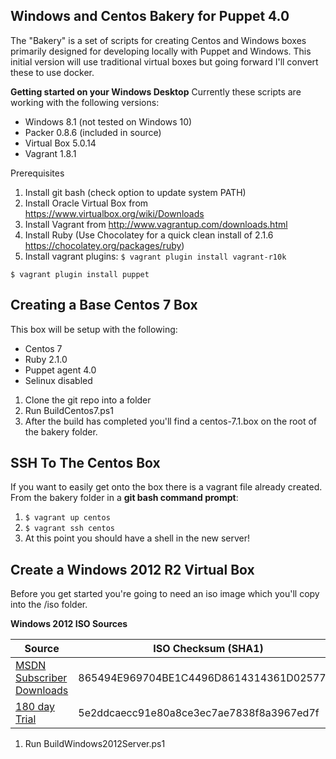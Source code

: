 
Windows and Centos Bakery for Puppet 4.0
----------------------------------------

The "Bakery" is a set of scripts for creating Centos and Windows boxes primarily designed for developing locally with Puppet  and Windows.  This initial version will use traditional virtual boxes but going forward I'll convert these to use docker.

**Getting started on your Windows Desktop**
Currently these scripts are working with the following versions:
 - Windows 8.1 (not tested on Windows 10)
 - Packer 0.8.6 (included in source)
 - Virtual Box 5.0.14
 - Vagrant 1.8.1

Prerequisites
 1. Install git bash (check option to update system PATH)
 2. Install Oracle Virtual Box from https://www.virtualbox.org/wiki/Downloads
 3. Install Vagrant from http://www.vagrantup.com/downloads.html
 4. Install Ruby (Use Chocolatey for a quick clean install of 2.1.6 https://chocolatey.org/packages/ruby)
 6. Install vagrant plugins: 
 `$ vagrant plugin install vagrant-r10k` 
 
 `$ vagrant plugin install puppet` 
  
Creating a Base Centos 7 Box
-------
This box will be setup with the following:

 - Centos 7
 - Ruby 2.1.0
 - Puppet agent 4.0
 - Selinux disabled

 1. Clone the git repo into a folder
 2. Run BuildCentos7.ps1
 3. After the build has completed you'll find a centos-7.1.box on the root of the bakery folder. 
 

SSH To The Centos Box
---------------------
If you want to easily get onto the box there is a vagrant file already created.   
From the bakery folder in a **git bash command prompt**:

 1. `$ vagrant up centos`
 2. `$ vagrant ssh centos`
 3. At this point you should have a shell in the new server!

Create a Windows 2012 R2 Virtual Box
---------------------
Before you get started you're going to need an iso image which you'll copy into the /iso folder.  

**Windows 2012 ISO Sources**

Source        | ISO Checksum (SHA1)
------------- | -------------------
[MSDN Subscriber Downloads](https://msdn.microsoft.com/subscriptions/json/GetDownloadRequest?brand=MSDN&locale=en-US&fileId=62611&activexDisabled=true&akamaiDL=false)    | 865494E969704BE1C4496D8614314361D025775E
[180 day Trial](http://www.microsoft.com/en-us/evalcenter/evaluate-windows-server-2012-r2)  | 5e2ddcaecc91e80a8ce3ec7ae7838f8a3967ed7f

1.  Run BuildWindows2012Server.ps1
